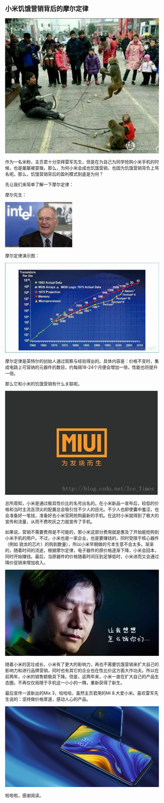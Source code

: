 小米饥饿营销背后的摩尔定律
-----------------------

![](images\雷军耍猴.jpg)

作为一名米粉，主页君十分崇拜雷军先生，但是在为自己为同学抢购小米手机的时候，也是屡屡被耍猴。那么，为何小米会成也饥饿营销，也因为饥饿营销背负上骂名呢。那么，饥饿营销背后的盈利模式到底是为何？

先让我们来简单了解一下摩尔定律：

摩尔先生：

![](images\moore.jpg)

摩尔定律演示图：

![](images\moorelow.jpg)

摩尔定律是英特尔的创始人通过观察与经验得出的。具体内容是：价格不变时，集成电路上可容纳的元器件的数目，约每隔18-24个月便会增加一倍，性能也将提升一倍。

那么它和小米的饥饿营销有什么关联呢。

![](images\xiaomi.jpg)

总所周知，小米是通过极具性价比的名号出名的。在小米新品一宣布后，较低的价格和当时主流且顶尖的配置总会吸引住不少人的目光。不少人也即使囊中羞涩，也会准备好一笔钱，准备好去小米官网抢购最新的手机。在这时小米就得到了极大的宣传和流量，从而不费吹灰之力就宣传了手机。

如果说，营销不需要费用是不可能的，那小米这部分费用就是惠及了开始能抢购到小米手机的用户。不过，小米也是一家企业，也是要赚钱的，同时受限于核心器件（例如 骁龙的芯片）的购到数量），所以小米早期做的亏本生意不会太多。渐渐的，随着时间的流逝，根据摩尔定律，电子器件的原价格逐渐下降，小米会回本，同时开始赚钱。最后，当原器件的价格随着时间压到足够低时，小米进而又会通过降价促销来增加收入。

![](images\雷军.jpg)

随着小米的茁壮成长，小米有了更大的影响力，再也不需要饥饿营销来扩大自己的影响力和进行品牌营销，同时也有其它的企业也在性比价这方面大作功夫。所以在前两年，小米的销售额极具下降。但是，这两年来，小米一直在扩大自己的产品生态圈，不再仅仅局限于手机这一小小的一隅，重新获得了新生。

最后宣传一波新出的Mix 3，哈哈哈，虽然主页君用的Mi 8.大爱小米。喜欢雷军先生说的：坚持做价格厚道，感动人心的产品。

![](images\Mix3.png)

啦啦啦，感谢阅读。

